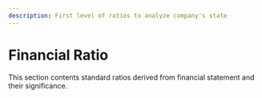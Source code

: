 ```yaml
---
description: First level of ratios to analyze company's state
---
```


# Financial Ratio

This section contents standard ratios derived from financial statement and their significance.

